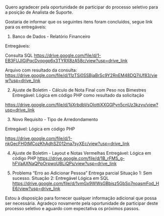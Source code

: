 Quero agradecer pela oportunidade de participar do processo seletivo para a posição de Analista de Suporte.


Gostaria de informar que os seguintes itens foram concluídos, segue link para  os entregáveis:

1. Banco de Dados - Relatório Financeiro

Entregáveis:

Consulta SQL
https://drive.google.com/file/d/1-EB3FUJIGiPqcDvqogp6x3TYRX8zA58c/view?usp=drive_link

Arquivo com resultado da consulta: https://drive.google.com/file/d/11zTSi0SSBjaBrSc9Y2RnEM48DQ7iUf83/view?usp=drive_link

2. Ajuste de Boletim - Cálculo de Nota Final com Peso nos Bimestres
Entregável:
Lógica em código PHP como resultado da solicitação

https://drive.google.com/file/d/1jjXrbdbVsOIottiXXGGPyn5cnUz3kzyv/view?usp=drive_link

3. Novo Requisito - Tipo de Arredondamento

Entregável:
Lógica em código PHP

https://drive.google.com/file/d/1-nkGecFH0tMCozKhAdhSZ012ma7syXEc/view?usp=drive_link    

4. Ajuste de Boletim - Layout e Notas Vermelhas
Entregável:
Lógica em código PHP
https://drive.google.com/file/d/1B_rFMS_g-hFVaAXNaQPpOrpwoUBLiQPs/view?usp=drive_link

5. Problema “Erro ao Adicionar Pessoa”
Entrega parcial
Situação 1: Sem sucesso.
Situação 2:
Entregável
Lógica em SQL
https://drive.google.com/file/d/1vmGx9WWsGBbisz5GbSo7noasmFod_HE6/view?usp=drive_link


Estou à disposição para fornecer qualquer informação adicional que possa ser necessária. Agradeço novamente pela oportunidade de participar deste processo seletivo e aguardo com expectativa os próximos passos.
